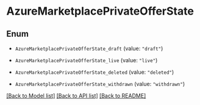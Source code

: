 # AzureMarketplacePrivateOfferState

## Enum


* `AzureMarketplacePrivateOfferState_draft` (value: `"draft"`)

* `AzureMarketplacePrivateOfferState_live` (value: `"live"`)

* `AzureMarketplacePrivateOfferState_deleted` (value: `"deleted"`)

* `AzureMarketplacePrivateOfferState_withdrawn` (value: `"withdrawn"`)


[[Back to Model list]](../README.md#documentation-for-models) [[Back to API list]](../README.md#documentation-for-api-endpoints) [[Back to README]](../README.md)


